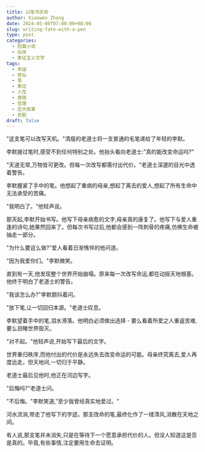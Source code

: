 ```yaml
---
title: 以笔书天命
author: Xiaowen Zhang
date: 2024-05-06T07:00:00+08:00
slug: writing-fate-with-a-pen
type: post
categories:
  - 短篇小说
  - 仙侠
  - 象征主义文学
tags:
  - 命运
  - 修仙
  - 笔
  - 象征
  - 人性
  - 救赎
  - 哲理
  - 宏大叙事
  - 悲剧
draft: false
---
```


"这支笔可以改写天机。"清瘦的老道士将一支普通的毛笔递给了年轻的李默。

李默接过笔时,感受不到任何特别之处。他抬头看向老道士:"真的能改变命运吗?"

"天道无常,万物皆可更改。但每一次改写都需付出代价。"老道士深邃的目光中透着警告。

李默握紧了手中的笔。他想起了重病的母亲,想起了离去的爱人,想起了所有生命中无法承受的苦痛。

"我明白了。"他轻声说。

那天起,李默开始书写。他写下母亲病愈的文字,母亲真的康复了。他写下与爱人重逢的诗句,她果然回来了。但每次书写过后,他都会感到一阵刺骨的疼痛,仿佛生命被抽走一部分。

"为什么要这么做?"爱人看着日渐憔悴的他问道。

"因为我爱你们。"李默微笑。

直到有一天,他发现整个世界开始崩塌。原来每一次改写命运,都在动摇天地根基。他终于明白了老道士的警告。

"我该怎么办?"李默颤抖着问。

"放下笔,让一切回归本源。"老道士叹息。

李默望着手中的笔,泪水滑落。他明白必须做出选择 - 要么看着所爱之人重返苦难,要么目睹世界毁灭。

"对不起。"他轻声说,开始写下最后的文字。

世界重归秩序,而他付出的代价是永远失去改变命运的可能。母亲终究离去,爱人再度远走。但天地间,一切归于平静。

老道士最后见他时,他正在河边写字。

"后悔吗?"老道士问。

"不后悔。"李默笑道,"至少我曾经真实地爱过。"

河水流淌,带走了他写下的字迹。那支改命的笔,最终化作了一缕清风,消散在天地之间。

有人说,那支笔并未消失,只是在等待下一个愿意承担代价的人。但没人知道这是否是真的。毕竟,有些事情,注定要用生命去证明。